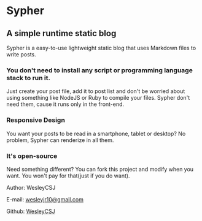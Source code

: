 # Sypher
## A simple runtime static blog

Sypher is a easy-to-use lightweight static blog that uses Markdown files to write posts.

### You don't need to install any script or programming language stack to run it.

Just create your post file, add it to post list and don't be worried about using something like NodeJS or Ruby to compile your files. Sypher don't need them, cause it runs only in the front-end.

### Responsive Design

You want your posts to be read in a smartphone, tablet or desktop? No problem, Sypher can renderize in all them.

### It's open-source

Need something different? You can fork this project and modify when you want. You won't pay for that(just if you do want).

Author: WesleyCSJ

E-mail: wesleyjr10@gmail.com

Github: [WesleyCSJ](https://github.com/wesleycsj)